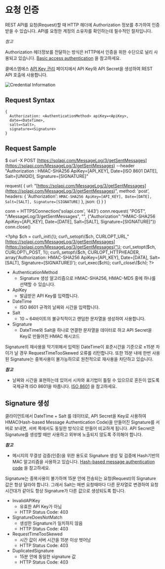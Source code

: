 # 요청 인증

REST API를 요청\(Request\)할 때 HTTP 헤더에 Authorization 정보를 추가하여 인증 받을 수 있습니다. API를 요청한 계정의 소유자를 확인하는데 필수적인 절차입니다.

_참고_

Authorization 헤더정보를 전달하는 방식은 HTTP에서 인증을 위한 수단으로 널리 사용되고 있습니다. [Basic access authentication](https://en.wikipedia.org/wiki/Basic_access_authentication) 을 참고하세요.

쿨에스엠에스 [API Key 관리](https://www.coolsms.co.kr/index.php?mid=service_setup&act=dispSmsconfigCredentials) 페이지에서 API Key와 API Secret을 생성하여 REST API 호출에 사용합니다.

![Credential Information](https://github.com/coolsms/documents/tree/7c909967934227b9d386a76b06c08bf448c91c98/rest/images/credential_info.png)

## Request Syntax

```text
{
  Authorization: <AuthenticationMethod> apiKey=<ApiKey>,
  date=<DateTime>, 
  salt=<Salt>, 
  signature=<Signature>
}
```

## Request Sample

$ curl -X POST [https://solapi.com/MessageLog/3/getSentMessages](https://solapi.com/MessageLog/3/getSentMessages)  --header "Authorization : HMAC-SHA256 ApiKey=\[API\_KEY\], Date=\[ISO 8601 DATE\], Salt=\[UNIQID\], Signature=\[SIGNATURE\]"

request\( { url: "[https://solapi.com/MessageLog/3/getSentMessages](https://solapi.com/MessageLog/3/getSentMessages)", method: 'post', headers: { 'Authorization': `HMAC-SHA256 ApiKey=[API_KEY], Date=[DATE], Salt=[SALT], Signature=[SIGNATURE]` }, json: {} } \)

conn = HTTPSConnection\('solapi.com', '443'\) conn.request\( "POST", "/MessageLog/3/getSentMessages", "", {"Authorization":"HMAC-SHA256 ApiKey=\[API\_KEY\], Date=\[DATE\], Salt=\[SALT\], Signature=\[SIGNATURE\]"}\) conn.close\(\)

&lt;?php $ch = curl\_init\(\); curl\_setopt\($ch, CURLOPT\_URL,"[https://solapi.com/MessageLog/3/getSentMessages](https://solapi.com/MessageLog/3/getSentMessages)"\); curl\_setopt\($ch, CURLOPT\_POST, 1\); curl\_setopt\($ch, CURLOPT\_HTTPHEADER, array\('Authorization: HMAC-SHA256 ApiKey=\[API\_KEY\], Date=\[DATA\], Salt=\[SALT\], Signature=\[SIGNATURE\]\)'\); curl\_exec\($ch\); curl\_close\($ch\); ?&gt;

* AuthenticationMethod  
  * Signature 생성 알고리즘으로 HMAC-SHA256, HMAC-MD5 중에 하나를 선택할 수 있습니다.
* ApiKey  
  * 발급받은 API Key를 입력합니다.
* DateTime  
  * ISO 8601 규격의 날짜와 시간을 입력합니다.
* Salt  
  * 10 ~ 64바이트의 불규칙적이고 랜덤한 문자열을 생성하여 사용합니다.
* Signature  
  * DateTime와 Salt을 하나로 연결한 문자열을 데이터로 하고 API Secret을 Key로 만들어진 HMAC 해시코드

Signature의 재사용을 막기위해서 입력된 DateTime이 표준시간을 기준으로 ±15분 차이가 날 경우 RequestTimeTooSkewed 오류를 리턴합니다. 또한 15분 내에 한번 사용된 Signature는 중복사용이 불가능하므로 원천적으로 재사용을 차단하고 있습니다.

_**참고**_

* 날짜와 시간을 표현하는데 있어서 시차와 표기법이 틀릴 수 있으므로 혼돈이 없도록 국제규격 ISO 8601을 따릅니다. [ISO 8601](https://ko.wikipedia.org/wiki/ISO_8601) 을 참고하세요.

## Signature 생성

클라이언트에서 DateTime + Salt 를 데이터로, API Secret을 Key로 사용하여 HMAC\(Hash-based Message Authentication Code\)을 만들어진 Signature를 서버로 보내면, 서버 쪽에서도 동일한 방식으로 만들어 비교하게 됩니다. API Secret은 Signature를 생성할 때만 사용하고 외부에 노출되지 않도록 주의해야 합니다.

_**참고**_

* 메시지의 무결성 검증\(인증\)을 위한 용도로 Signature 생성 및 검증에 Hash기반의 MAC 알고리즘을 사용하고 있습니다. [Hash-based message authentication code](https://en.wikipedia.org/wiki/Hash-based_message_authentication_code) 을 참고하세요.

Signature는 중복사용이 불가하며 15분 안에 전송되는 요청\(Request\)의 Signature 값은 항상 달라야 합니다. 그래서 Salt는 매번 요청때마다 다른 문자열로 변경하여 요청 시간대가 같아도 항상 Signature가 다른 값으로 생성되도록 합니다.

* InvalidAPIKey  
  * 유효한 API Key가 아님  
  * HTTP Status Code: 403  
* SignatureDoesNotMatch  
  * 생성한 Signature가 일치하지 않음  
  * HTTP Status Code: 403  
* RequestTimeTooSkewed  
  * 시간 값이 서버 시간을 15분 이상 벗어남  
  * HTTP Status Code: 403  
* DuplicatedSignature  
  * 15분 안에 동일한 signature 값  
  * HTTP Status Code: 403


